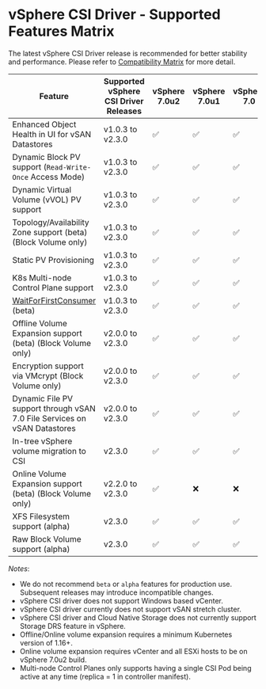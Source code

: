 <!-- markdownlint-disable MD033 -->

# vSphere CSI Driver - Supported Features Matrix

The latest vSphere CSI Driver release is recommended for better stability and performance. Please refer to [Compatibility Matrix](compatiblity_matrix.md) for more detail.

| **Feature**                                                                                 | **Supported vSphere CSI Driver Releases** | vSphere 7.0u2 | vSphere 7.0u1 | vSphere 7.0 | vSphere 6.7U3 |
|---------------------------------------------------------------------------------------------|-------------------------------------------|---------------|---------------|-------------|---------------|
| Enhanced Object Health in UI for vSAN Datastores                                            | v1.0.3 to v2.3.0                          | ✅             | ✅             | ✅           | ✅             |
| Dynamic Block PV support (`Read-Write-Once` Access Mode)                                    | v1.0.3 to v2.3.0                          | ✅             | ✅             | ✅           | ✅             |
| Dynamic Virtual Volume (vVOL) PV support                                                    | v1.0.3 to v2.3.0                          | ✅             | ✅             | ✅           | ✅             |
| Topology/Availability Zone support (beta) (Block Volume only)                               | v1.0.3 to v2.3.0                          | ✅             | ✅             | ✅           | ✅             |
| Static PV Provisioning                                                                      | v1.0.3 to v2.3.0                          | ✅             | ✅             | ✅           | ✅             |
| K8s Multi-node Control Plane support                                                        | v1.0.3 to v2.3.0                          | ✅             | ✅             | ✅           | ✅             |
| [WaitForFirstConsumer](https://kubernetes.io/docs/concepts/storage/storage-classes/) (beta) | v1.0.3 to v2.3.0                          | ✅             | ✅             | ✅           | ✅             |
| Offline Volume Expansion support (beta) (Block Volume only)                                 | v2.0.0 to v2.3.0                          | ✅             | ✅             | ✅           | ❌             |
| Encryption support via VMcrypt (Block Volume only)                                          | v2.0.0 to v2.3.0                          | ✅             | ✅             | ✅           | ❌             |
| Dynamic File PV support through vSAN 7.0 File Services on vSAN Datastores                   | v2.0.0 to v2.3.0                          | ✅             | ✅             | ✅           | ❌             |
| In-tree vSphere volume migration to CSI                                                     | v2.3.0                                    | ✅             | ✅             | ✅           | ❌             |
| Online Volume Expansion support (beta) (Block Volume only)                                  | v2.2.0 to v2.3.0                          | ✅             | ❌             | ❌           | ❌             |
| XFS Filesystem support (alpha)                                                              | v2.3.0                                    | ✅             | ✅             | ✅           | ✅             |
| Raw Block Volume support (alpha)                                                            | v2.3.0                                    | ✅             | ✅             | ✅           | ✅             |

_Notes_:

* We do not recommend `beta` or `alpha` features for production use. Subsequent releases may introduce incompatible changes.
* vSphere CSI driver does not support Windows based vCenter.
* vSphere CSI driver currently does not support vSAN stretch cluster.
* vSphere CSI driver and Cloud Native Storage does not currently support Storage DRS feature in vSphere.
* Offline/Online volume expansion requires a minimum Kubernetes version of 1.16+.
* Online volume expansion requires vCenter and all ESXi hosts to be on vSphere 7.0u2 build.
* Multi-node Control Planes only supports having a single CSI Pod being active at any time (replica = 1 in controller manifest).
